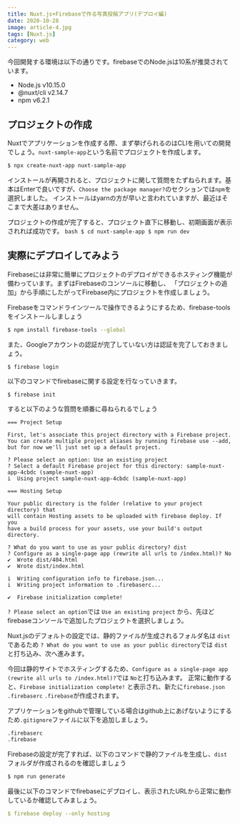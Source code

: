 ```yaml
---
title: Nuxt.js+Firebaseで作る写真投稿アプリ(デプロイ編)
date: 2020-10-28
image: article-4.jpg
tags: [Nuxt.js]
category: web
---
```



今回開発する環境は以下の通りです。firebaseでのNode.jsは10系が推奨されています。
- Node.js v10.15.0
- @nuxt/cli v2.14.7
- npm v6.2.1

## プロジェクトの作成
Nuxtでアプリケーションを作成する際、まず挙げられるのはCLIを用いての開発でしょう。`nuxt-sample-app`という名前でプロジェクトを作成します。
```bash
$ npx create-nuxt-app nuxt-sample-app
```

インストールが再開されると、プロジェクトに関して質問をたずねられます。基本はEnterで良いですが、`Choose the package manager?`のセクションでは`npm`を選択しました。
インストールはyarnの方が早いと言われていますが、最近はそこまで大差はありません。

プロジェクトの作成が完了すると、プロジェクト直下に移動し、初期画面が表示されれば成功です。
``bash
$ cd nuxt-sample-app
$ npm run dev
``

## 実際にデプロイしてみよう
Firebaseには非常に簡単にプロジェクトのデプロイができるホスティング機能が備わっています。まずはFirebaseのコンソールに移動し、
「プロジェクトの追加」から手順にしたがってFirebase内にプロジェクトを作成しましょう。

Firebaseをコマンドラインツールで操作できるようにするため、firebase-toolsをインストールしましょう
```bash
$ npm install firebase-tools --global
```

また、Googleアカウントの認証が完了していない方は認証を完了しておきましょう。
```
$ firebase login
```

以下のコマンドでfirebaseに関する設定を行なっていきます。
```
$ firebase init
```

すると以下のような質問を順番に尋ねられるでしょう
```
=== Project Setup

First, let's associate this project directory with a Firebase project.
You can create multiple project aliases by running firebase use --add, 
but for now we'll just set up a default project.

? Please select an option: Use an existing project
? Select a default Firebase project for this directory: sample-nuxt-app-4cbdc (sample-nuxt-app)
i  Using project sample-nuxt-app-4cbdc (sample-nuxt-app)

=== Hosting Setup

Your public directory is the folder (relative to your project directory) that
will contain Hosting assets to be uploaded with firebase deploy. If you
have a build process for your assets, use your build's output directory.

? What do you want to use as your public directory? dist
? Configure as a single-page app (rewrite all urls to /index.html)? No
✔  Wrote dist/404.html
✔  Wrote dist/index.html

i  Writing configuration info to firebase.json...
i  Writing project information to .firebaserc...

✔  Firebase initialization complete!

```

`? Please select an option`では `Use an existing project` から、先ほどfirebaseコンソールで追加したプロジェクトを選択しましょう。

Nuxt.jsのデフォルトの設定では、静的ファイルが生成されるフォルダ名は `dist`であるため `? What do you want to use as your public directory`では `dist`と打ち込み、次へ進みます。

今回は静的サイトでホスティングするため、`Configure as a single-page app (rewrite all urls to /index.html)?`では `No`と打ち込みます。
正常に動作すると、`Firebase initialization complete!` と表示され、新たに`firebase.json` `.firebaserc` `.firebase`が作成されます。

アプリケーションをgithubで管理している場合はgithub上にあげないようにするため`.gitignore`ファイルに以下を追加しましょう。
```bash
.firebaserc
.firebase
```

Firebaseの設定が完了すれば、以下のコマンドで静的ファイルを生成し、`dist`フォルダが作成されるのを確認しましょう
```bash
$ npm run generate
```

最後に以下のコマンドでfirebaseにデプロイし、表示されたURLから正常に動作しているか確認してみましょう。
```yaml
$ firebase deploy --only hosting
```
